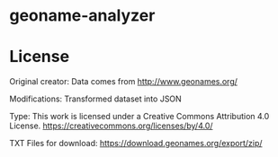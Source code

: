 # geoname-analyzer

# License

Original creator: Data comes from http://www.geonames.org/

Modifications: Transformed dataset into JSON

Type: This work is licensed under a Creative Commons Attribution 4.0 License. https://creativecommons.org/licenses/by/4.0/

TXT Files for download: https://download.geonames.org/export/zip/

